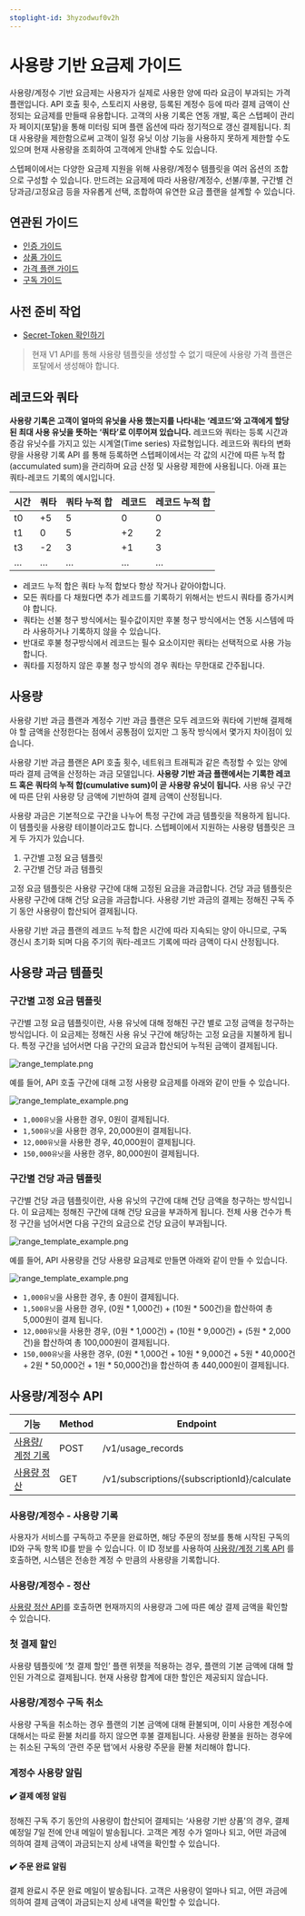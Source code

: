 ```yaml
---
stoplight-id: 3hyzodwuf0v2h
---
```


# 사용량 기반 요금제 가이드
사용량/계정수 기반 요금제는 사용자가 실제로 사용한 양에 따라 요금이 부과되는 가격 플랜입니다. API 호출 횟수, 스토리지 사용량, 등록된 계정수 등에 따라 결제 금액이 산정되는 요금제를 만들때 유용합니다. 고객의 사용 기록은 연동 개발, 혹은 스텝페이 관리자 페이지(포탈)을 통해 미터링 되며 플랜 옵션에 따라 정기적으로 갱신 결제됩니다. 최대 사용량을 제한함으로써 고객이 일정 유닛 이상 기능을 사용하지 못하게 제한할 수도 있으며 현재 사용량을 조회하여 고객에게 안내할 수도 있습니다.

스텝페이에서는 다양한 요금제 지원을 위해 사용량/계정수 템플릿을 여러 옵션의 조합으로 구성할 수 있습니다. 만드려는 요금제에 따라 사용량/계정수, 선불/후불, 구간별 건당과금/고정요금 등을 자유롭게 선택, 조합하여 유연한 요금 플랜을 설계할 수 있습니다.

## 연관된 가이드

- [인증 가이드](https://steppay.stoplight.io/docs/guide/urvjmavys1lar-)
- [상품 가이드](https://steppay.stoplight.io/docs/guide/6lao84lvary24-)
- [가격 플랜 가이드](https://steppay.stoplight.io/docs/guide/fmi0buxwf1zj3-)
- [구독 가이드](https://steppay.stoplight.io/docs/guide/ah2bzz8utfpfn-)

## 사전 준비 작업

- [Secret-Token 확인하기](https://steppay.stoplight.io/docs/guide/urvjmavys1lar-#1-secret-token)

<!-- theme: warning -->
> 현재 V1 API를 통해 사용량 템플릿을 생성할 수 없기 때문에 사용량 가격 플랜은 포탈에서 생성해야 합니다.

## 레코드와 쿼타

**사용량 기록은 고객이 얼마의 유닛을 사용 했는지를 나타내는 ‘레코드’와 고객에게 할당된 최대 사용 유닛을 뜻하는 ‘쿼타’로 이루어져 있습니다.** 레코드와 쿼타는 등록 시간과 증감 유닛수를 가지고 있는 시계열(Time series) 자료형입니다. 레코드와 쿼타의 변화량을 사용량 기록 API 를 통해 등록하면 스텝페이에서는 각 값의 시간에 따른 누적 합(accumulated sum)을 관리하며 요금 산정 및 사용량 제한에 사용됩니다. 아래 표는 쿼타-레코드 기록의 예시입니다.

| 시간 | 쿼타 | 쿼타 누적 합 | 레코드 | 레코드 누적 합 |
| --- | --- | --- | --- | --- |
| t0 | +5 | 5 | 0 | 0 |
| t1 | 0 | 5 | +2 | 2 |
| t3 | -2 | 3 | +1 | 3 |
| … | … | … | … | … |

- 레코드 누적 합은 쿼타 누적 합보다 항상 작거나 같아야합니다. 
- 모든 쿼타를 다 채웠다면 추가 레코드를 기록하기 위해서는 반드시 쿼타를 증가시켜야 합니다. 
- 쿼타는 선불 청구 방식에서는 필수값이지만 후불 청구 방식에서는 연동 시스템에 따라 사용하거나 기록하지 않을 수 있습니다. 
- 반대로 후불 청구방식에서 레코드는 필수 요소이지만 쿼타는 선택적으로 사용 가능합니다. 
- 쿼타를 지정하지 않은 후불 청구 방식의 경우 쿼타는 무한대로 간주됩니다.

## 사용량

사용량 기반 과금 플랜과 계정수 기반 과금 플랜은 모두 레코드와 쿼타에 기반해 결제해야 할 금액을 산정한다는 점에서 공통점이 있지만 그 동작 방식에서 몇가지 차이점이 있습니다. 

사용량 기반 과금 플랜은 API 호출 횟수, 네트워크 트래픽과 같은 측정할 수 있는 양에 따라 결제 금액을 산정하는 과금 모델입니다. **사용량 기반 과금 플랜에서는 기록한 레코드 혹은 쿼타의 누적 합(cumulative sum)이 곧 사용량 유닛이 됩니다.** 사용 유닛 구간에 따른 단위 사용량 당 금액에 기반하여 결제 금액이 산정됩니다.

사용량 과금은 기본적으로 구간을 나누어 특정 구간에 과금 템플릿을 적용하게 됩니다. 이 템플릿을 사용량 테이블이라고도 합니다.
스텝페이에서 지원하는 사용량 템플릿은 크게 두 가지가 있습니다.

1. 구간별 고정 요금 템플릿
2. 구간별 건당 과금 템플릿

고정 요금 템플릿은 사용량 구간에 대해 고정된 요금을 과금합니다. 건당 과금 템플릿은 사용량 구간에 대해 건당 요금을 과금합니다.
사용량 기반 과금의 결제는 정해진 구독 주기 동안 사용량이 합산되어 결제됩니다. 

사용량 기반 과금 플랜의 레코드 누적 합은 시간에 따라 지속되는 양이 아니므로, 구독 갱신시 초기화 되며 다음 주기의 쿼타-레코드 기록에 따라 금액이 다시 산정됩니다.

## 사용량 과금 템플릿

### 구간별 고정 요금 템플릿

구간별 고정 요금 템플릿이란, 사용 유닛에 대해 정해진 구간 별로 고정 금액을 청구하는 방식입니다. 이 요금제는 정해진 사용 유닛 구간에 해당하는 고정 요금을 지불하게 됩니다. 특정 구간을 넘어서면 다음 구간의 요금과 합산되어 누적된 금액이 결제됩니다.

![range_template.png](https://docs-image-translator-steppay.vercel.app/api/localize?dir=04_price_plan&name=04-1_usage/range_template.png)

예를 들어, API 호출 구간에 대해 고정 사용량 요금제를 아래와 같이 만들 수 있습니다.

<!--
focus: false
-->

![range_template_example.png](https://docs-image-translator-steppay.vercel.app/api/localize?dir=04_price_plan&name=04-1_usage/range_template_example.png)

- `1,000유닛`을 사용한 경우, 0원이 결제됩니다.
- `1,500유닛`을 사용한 경우, 20,000원이 결제됩니다.
- `12,000유닛`을 사용한 경우, 40,000원이 결제됩니다.
- `150,000유닛`을 사용한 경우, 80,000원이 결제됩니다.

### 구간별 건당 과금 템플릿

구간별 건당 과금 템플릿이란, 사용 유닛의 구간에 대해 건당 금액을 청구하는 방식입니다. 이 요금제는 정해진 구간에 대해 건당 요금을 부과하게 됩니다. 전체 사용 건수가 특정 구간을 넘어서면 다음 구간의 요금으로 건당 요금이 부과됩니다.

![range_template_example.png](https://docs-image-translator-steppay.vercel.app/api/localize?dir=04_price_plan&name=04-1_usage/count_template.png)

예를 들어, API 사용량을 건당 사용량 요금제로 만들면 아래와 같이 만들 수 있습니다.

<!--
focus: false
-->

![range_template_example.png](https://docs-image-translator-steppay.vercel.app/api/localize?dir=04_price_plan&name=04-1_usage/count_template_example.png)

- `1,000유닛`을 사용한 경우, 총 0원이 결제됩니다.
- `1,500유닛`을 사용한 경우, (0원 * 1,000건) + (10원 * 500건)을 합산하여 총 5,000원이 결제 됩니다.
- `12,000유닛`을 사용한 경우, (0원 * 1,000건) + (10원 * 9,000건) + (5원 * 2,000건)을 합산하여 총 100,000원이 결제됩니다.
- `150,000유닛`을 사용한 경우, (0원 * 1,000건 + 10원 * 9,000건 + 5원 * 40,000건 + 2원 * 50,000건 + 1원 * 50,000건)을 합산하여 총 440,000원이 결제됩니다.

## 사용량/계정수 API

| 기능                                                                | Method | Endpoint                                                                |
|-------------------------------------------------------------------|--------|-------------------------------------------------------------------------|
| [사용량/계정 기록](https://steppay.stoplight.io/docs/api-reference/heke1tv1malpy-create-a-api-v-1-usage)  | POST   | /v1/usage_records                                                       |
| [사용량 정산](https://steppay.stoplight.io/docs/api-reference/0gtvfg6rue4bz-) | GET    | /v1/subscriptions/{subscriptionId}/calculate                                      |


### 사용량/계정수 - 사용량 기록

사용자가 서비스를 구독하고 주문을 완료하면, 해당 주문의 정보를 통해 시작된 구독의 ID와 구독 항목 ID를 받을 수 있습니다. 이 ID 정보를 사용하여 [사용량/계정 기록 API](https://steppay.stoplight.io/docs/api-reference/heke1tv1malpy-create-a-api-v-1-usage) 를 호출하면, 시스템은 전송한 계정 수 만큼의 사용량을 기록합니다.

### 사용량/계정수 - 정산

[사용량 정산 API](https://steppay.stoplight.io/docs/api-reference/0gtvfg6rue4bz-)를 호출하면 현재까지의 사용량과 그에 따른 예상 결제 금액을 확인할 수 있습니다.


### 첫 결제 할인

사용량 템플릿에 ‘첫 결제 할인’ 플랜 위젯을 적용하는 경우, 플랜의 기본 금액에 대해 할인된 가격으로 결제됩니다. 현재 사용량 합계에 대한 할인은 제공되지 않습니다.

### 사용량/계정수 구독 취소

사용량 구독을 취소하는 경우 플랜의 기본 금액에 대해 환불되며, 이미 사용한 계정수에 대해서는 따로 환불 처리를 하지 않으면 후불 결제됩니다. 
사용량 환불을 원하는 경우에는 취소된 구독의 ‘관련 주문 탭’에서 사용량 주문을 환불 처리해야 합니다.

### 계정수 사용량 알림

#### ✔️ 결제 예정 알림

정해진 구독 주기 동안의 사용량이 합산되어 결제되는 ‘사용량 기반 상품'의 경우, 결제 예정일 7일 전에 안내 메일이 발송됩니다. 
고객은 계정 수가 얼마나 되고, 어떤 과금에 의하여 결제 금액이 과금되는지 상세 내역을 확인할 수 있습니다.

#### ✔️ 주문 완료 알림

결제 완료시 주문 완료 메일이 발송됩니다. 고객은 사용량이 얼마나 되고, 어떤 과금에 의하여 결제 금액이 과금되는지 상세 내역을 확인할 수 있습니다.

</br>
